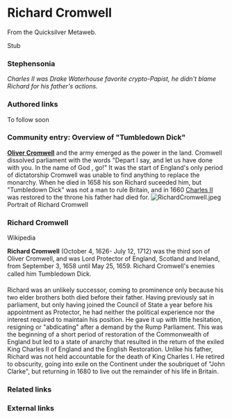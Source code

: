 
# Richard Cromwell

From the Quicksilver Metaweb.

Stub

### Stephensonia


*Charles II was Drake Waterhouse favorite crypto-Papist, he didn't blame Richard for his father's actions.*

### Authored links


To follow soon

### Community entry: Overview of "Tumbledown Dick"



**[Oliver Cromwell](/oliver-cromwell)** and the army emerged as the power in the land. Cromwell dissolved parliament with the words "Depart I say, and let us have done with you. In the name of God , go!" It was the start of England's only period of dictatorship Cromwell was unable to find anything to replace the monarchy. When he died in 1658 his son Richard suceeded him, but "Tumbledown Dick" was not a man to rule Britain, and in 1660 [Charles II](/charles-ii) was restored to the throne his father had died for.
![RichardCromwell.jpeg](/images/RichardCromwell.jpeg)  
Portrait of Richard Cromwell

### Richard Cromwell


Wikipedia 

**Richard Cromwell** (October 4, 1626- July 12, 1712) was the third son of Oliver Cromwell, and was Lord Protector of England, Scotland and Ireland, from September 3, 1658 until May 25, 1659. Richard Cromwell's enemies called him Tumbledown Dick. 

Richard was an unlikely successor, coming to prominence only because his two elder brothers both died before their father. Having previously sat in parliament, but only having joined the Council of State a year before his appointment as Protector, he had neither the political experience nor the interest required to maintain his position. He gave it up with little hesitation, resigning or "abdicating" after a demand by the Rump Parliament. This was the beginning of a short period of restoration of the Commonwealth of England but led to a state of anarchy that resulted in the return of the exiled King Charles II of England and the English Restoration. Unlike his father, Richard was not held accountable for the death of King Charles I. He retired to obscurity, going into exile on the Continent under the soubriquet of "John Clarke", but returning in 1680 to live out the remainder of his life in Britain.

### Related links



### External links
